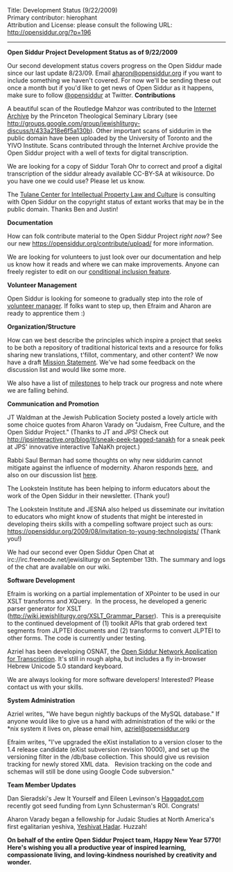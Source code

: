 <html>
<head></head>
<body>
Title: Development Status (9/22/2009)<br />
Primary contributor: hierophant<br />
Attribution and License: please consult the following URL: <a href="http://opensiddur.org/?p=196">http://opensiddur.org/?p=196</a>
<p />
<hr />

<strong>Open Siddur Project Development Status as of 9/22/2009</strong>

Our  second development status covers progress on the Open Siddur made since  our last update 8/23/09. Email <a href="mailto:aharon@opensiddur.org">aharon@opensiddur.org</a> if you  want to include something we haven't covered. For now we'll be  sending these out once a month but if  you'd like to get news of Open Siddur as it happens, make sure to  follow <a href="http://twitter.com/opensiddur">@opensiddur</a> at Twitter.
<strong>Contributions</strong>

A beautiful scan of the Routledge Mahzor was contributed to the <a href="https://archive.org">Internet Archive</a> by the  Princeton Theological Seminary Library (see <a href="http://groups.google.com/group/jewishliturgy-discuss/t/433a218e6f5a130b">http://groups.google.com/group/jewishliturgy-discuss/t/433a218e6f5a130b</a>).  Other important scans of siddurim in the public domain have been uploaded by the University  of Toronto and the YIVO Institute. Scans contributed through the  Internet Archive provide the Open Siddur project with a well of texts  for digital transcription.

We are looking for a copy of Siddur Torah Ohr to correct and proof a  digital transcription of the siddur already available CC-BY-SA at  wikisource. Do you have one we could use? Please let us know.

The <a href="http://www.law.tulane.edu/tlscenters/iplc/"> Tulane Center for Intellectual Property Law and Culture</a> is consulting  with Open Siddur on the copyright status of extant works that may be in  the public domain. Thanks Ben and Justin!

<strong>Documentation</strong>

How can folk contribute material to  the Open Siddur Project <em>right now</em>? See our new <a href="https://opensiddur.org/contribute/upload/">https://opensiddur.org/contribute/upload/</a> for more information.

We are looking for volunteers to just look over our documentation  and help us know how it reads and where we can make improvements. Anyone  can freely register to edit on our <a href="http://web.archive.org/web/20100507124255/http://wiki.jewishliturgy.org:80/Conditionals">conditional  inclusion feature</a>.

<div id=":1ru">

<strong>Volunteer Management</strong>

Open Siddur is looking for  someone to gradually step into the role of <a href="http://groups.google.com/group/jewishliturgy-discuss/t/8fd0ce2299825b1b">volunteer manager</a>. If folks want to step up, then Efraim and Aharon are ready to apprentice  them :)

<strong>Organization/Structure</strong>

How can we best  describe the principles which inspire a project that seeks to be both a  repository of traditional historical texts and a resource for folks  sharing new translations, t'fillot, commentary, and other content? We  now have a draft <a href="https://opensiddur.org/development/mission/">Mission Statement</a>.  We've had some feedback  on the discussion list and would like some more.

We also have a  list of <a href="https://github.com/opensiddur/opensiddur/issues?q=is%3Aopen+is%3Aissue+milestone%3A%22Server+v1.0%22">milestones</a> to  help track our progress and note where we are falling behind.

<strong>Communication and Promotion</strong>

JT Waldman at the  Jewish Publication Society posted a lovely article with some choice  quotes from Aharon Varady on "Judaism, Free Culture, and the Open Siddur  Project." (Thanks to JT and JPS! Check out http://jpsinteractive.org/blog/jt/sneak-peek-tagged-tanakh for a sneak peek at JPS' innovative interactive TaNaKh project.)

Rabbi Saul Berman had some thoughts on why new siddurim cannot  mitigate against the influence of modernity. Aharon responds <a href="https://opensiddur.org/2009/09/spiritual-alienation-and-the-siddur/">here</a>,  and also on our discussion list <a href="http://groups.google.com/group/jewishliturgy-discuss/msg/939de5bf7e7ba48c">here</a>.

The Lookstein Institute has been helping to inform educators about  the work of the Open Siddur in their newsletter.  (Thank you!)

The Lookstein Institute and JESNA also helped us disseminate our  invitation to educators who might know of students that might be  interested in developing theirs skills with a compelling software  project such as ours: <a href="../2009/08/invitation-to-young-technologists/">https://opensiddur.org/2009/08/invitation-to-young-technologists/</a> (Thank you!)

We had our second ever Open Siddur Open Chat at irc://irc.freenode.net/jewisliturgy on September 13th. The summary and logs of the chat are available on our wiki.

<strong>Software Development</strong>

Efraim is working on a  partial implementation of XPointer to be used in our XSLT transforms and  XQuery.  In the process, he developed a generic parser generator for  XSLT (<a href="http://web.archive.org/web/20111014021609/http://wiki.jewishliturgy.org:80/XSLT_Grammar_Parser">http://wiki.jewishliturgy.org/XSLT_Grammar_Parser</a>).   This is a prerequisite to the continued development of (1) toolkit  APIs that grab ordered text segments from JLPTEI documents and (2)  transforms to convert JLPTEI to other forms. The code is currently under  testing.

Azriel has been developing OSNAT, the <a href="http://groups.google.com/group/jewishliturgy-discuss/browse_thread/thread/0ece3140bcf90f6b#">Open Siddur Network  Application for Transcription</a>.  It's still in rough alpha, but includes a fly in-browser Hebrew Unicode  5.0 standard keyboard.

We are always looking for more software developers! Interested?  Please contact us with your skills.

<strong>System Administration</strong>

Azriel  writes, "We have begun nightly backups of the MySQL database." If  anyone would like to give us a hand with administration of the wiki or  the *nix system it lives on, please email him, <a href="mailto:azriel@opensiddur.org">azriel@opensiddur.org</a>

Efraim writes, "I've upgraded the eXist installation to a version  closer to the 1.4 release candidate (eXist subversion revision 10000),  and set up the versioning filter in the /db/base collection. This should  give us revision tracking for newly stored XML data.   Revision  tracking on the code and schemas will still be done using Google Code  subversion."

<strong>Team Member Updates</strong>

Dan Sieradski's Jew It  Yourself and Eileen Levinson's <a href="http://haggadot.com/">Haggadot.com</a> recently got seed funding from Lynn Schusterman's ROI. Congrats!

Aharon Varady began a fellowship for Judaic Studies at North  America's first egalitarian yeshiva, <a href="http://www.mechonhadar.org/yeshivat-hadar1">Yeshivat Hadar</a>.  Huzzah!

<strong>On behalf of the entire Open Siddur Project team, Happy New Year  5770! Here's wishing you all a productive year of inspired learning,  compassionate living, and loving-kindness nourished by creativity and  wonder.</strong></div>
</body>
</html>
